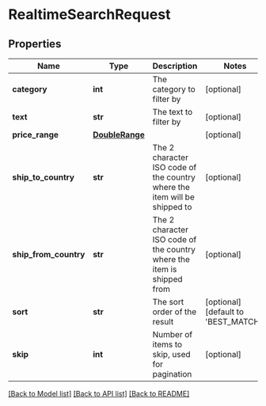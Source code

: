 # RealtimeSearchRequest

## Properties
Name | Type | Description | Notes
------------ | ------------- | ------------- | -------------
**category** | **int** | The category to filter by  | [optional] 
**text** | **str** | The text to filter by  | [optional] 
**price_range** | [**DoubleRange**](DoubleRange.md) |  | [optional] 
**ship_to_country** | **str** | The 2 character ISO code of the country where the item will be shipped to  | [optional] 
**ship_from_country** | **str** | The 2 character ISO code of the country where the item is shipped from  | [optional] 
**sort** | **str** | The sort order of the result  | [optional] [default to 'BEST_MATCH']
**skip** | **int** | Number of items to skip, used for pagination  | [optional] 

[[Back to Model list]](../README.md#documentation-for-models) [[Back to API list]](../README.md#documentation-for-api-endpoints) [[Back to README]](../README.md)


